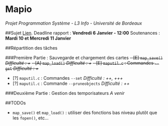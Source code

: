 # Mapio
_Projet Programmation Système - L3 Info - Université de Bordeaux_

##Sujet
[Lien](http://dept-info.labri.fr/ENSEIGNEMENT/prs/feuilles-de-td/projet.pdf).
Deadline rapport : **Vendredi 6 Janvier - 12:00**
Soutenances : **Mardi 10 et Mercredi 11 Janvier**

##Répartition des tâches

###Première Partie : Sauvegarde et chargement des cartes
~~- [E] `map_save()` *Difficulté : +*~~
~~- [A] `map_load()` *Difficulté : +*~~
~~- [E] `maputil.c` : Commandes `--get` *Difficulté : +*~~
- [?] `maputil.c` : Commandes `--set` *Difficulté : ++, +++*
- [?] `maputil.c` : Commande `--pruneobjects` *Difficulté : ++*

###Deuxième Partie : Gestion des temporisateurs
*A venir*

##TODOs
- `map_save()` et `map_load()` : utiliser des fonctions bas niveau plutôt que les `fopen()`, etc...
